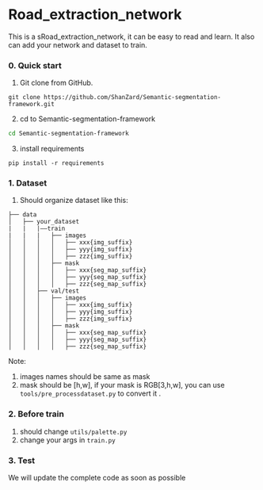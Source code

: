 # Road_extraction_network
This is a sRoad_extraction_network, it can be easy to read and learn. It also can add your network and dataset to train. 

### 0. Quick start

1. Git clone from GitHub.

```
git clone https://github.com/ShanZard/Semantic-segmentation-framework.git
```

2. cd to Semantic-segmentation-framework

```sh
cd Semantic-segmentation-framework
```

3. install requirements

```
pip install -r requirements
```



### 1. Dataset

1. Should organize dataset like this:

```
├── data
│   ├── your_dataset
|   |   |——train
|   |   |   ├── images
│   │   │   │   ├── xxx{img_suffix}
│   │   │   │   ├── yyy{img_suffix}
│   │   │   │   ├── zzz{img_suffix}
│   │   │   ├── mask
│   │   │   │   ├── xxx{seg_map_suffix}
│   │   │   │   ├── yyy{seg_map_suffix}
│   │   │   │   ├── zzz{seg_map_suffix}
│   │   ├── val/test
│   │   │   ├── images
│   │   │   │   ├── xxx{img_suffix}
│   │   │   │   ├── yyy{img_suffix}
│   │   │   │   ├── zzz{img_suffix}
│   │   │   ├── mask
│   │   │   │   ├── xxx{seg_map_suffix}
│   │   │   │   ├── yyy{seg_map_suffix}
│   │   │   │   ├── zzz{seg_map_suffix}
```

Note: 

1. images names should be same as mask
1. mask should be [h,w], if your mask is RGB[3,h,w],  you can use ```tools/pre_processdataset.py``` to convert it .

### 2. Before train

1. should change ```utils/palette.py```
2. change your args in ```train.py```

### 3. Test


We will update the complete code as soon as possible
